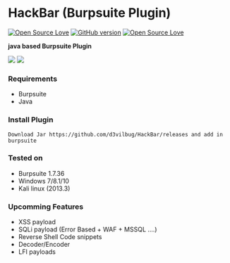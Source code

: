 # HackBar (Burpsuite Plugin)
[![Open Source Love](https://badges.frapsoft.com/os/v1/open-source.svg?v=102)](https://github.com/ellerbrock/open-source-badge/)
[![GitHub version](https://d25lcipzij17d.cloudfront.net/badge.svg?id=gh&type=0.1&v=0.1&x2=0)](http://badge.fury.io/gh/boennemann%2Fbadges)
[![Open Source Love](https://badges.frapsoft.com/os/mit/mit.svg?v=102)](https://github.com/ellerbrock/open-source-badge/)

**java based Burpsuite Plugin**

<img src="http://i.imgur.com/OZR3O6Y.png" />

<img src="http://i.imgur.com/oToVRWd.png" />

### Requirements
- Burpsuite
- Java

### Install Plugin

	Download Jar https://github.com/d3vilbug/HackBar/releases and add in burpsuite

### Tested on
- Burpsuite 1.7.36
- Windows 7/8.1/10
- Kali linux (2013.3)

### Upcomming Features
- XSS payload
- SQLi payload (Error Based + WAF + MSSQL ....)
- Reverse Shell Code snippets
- Decoder/Encoder
- LFI payloads

